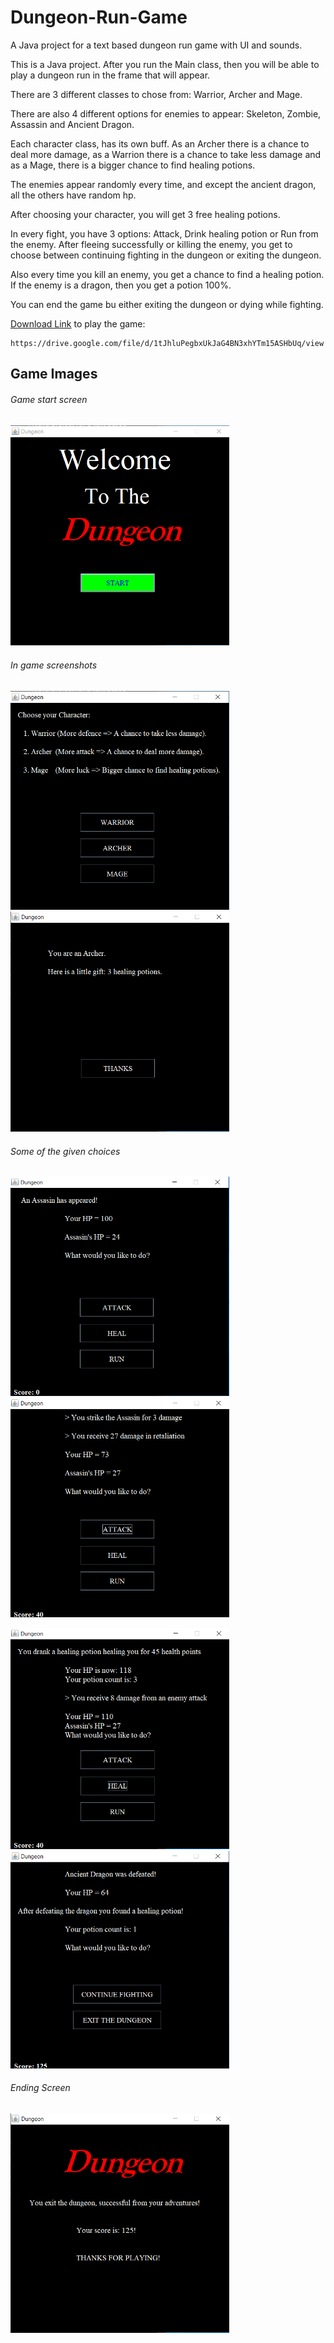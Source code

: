 # Dungeon-Run-Game
A Java project for a text based dungeon run game with UI and sounds.

This is a Java project. After you run the Main class, then you will be able to play a dungeon run in the frame that will appear. 

There are 3 different classes to chose from: Warrior, Archer and Mage.

There are also 4 different options for enemies to appear: Skeleton, Zombie, Assassin and Ancient Dragon. 

Each character class, has its own buff. As an Archer there is a chance to deal more damage, as a Warrion there is a chance to take less damage and as a Mage, there is a bigger chance to find healing potions.

The enemies appear randomly every time, and except the ancient dragon, all the others have random hp. 

After choosing your character, you will get 3 free healing potions. 

In every fight, you have 3 options: Attack, Drink healing potion or Run from the enemy. After fleeing successfully or killing the enemy, you get to choose between continuing fighting in the dungeon or exiting the dungeon. 

Also every time you kill an enemy, you get a chance to find a healing potion. If the enemy is a dragon, then you get a potion 100%.

You can end the game bu either exiting the dungeon or dying while fighting.

<a href="https://drive.google.com/file/d/1tJhluPegbxUkJaG4BN3xhYTm15ASHbUq/view">Download Link</a> to play the game:
```
https://drive.google.com/file/d/1tJhluPegbxUkJaG4BN3xhYTm15ASHbUq/view 
```

## Game Images
###### Game start screen
<img src = "Images/Game.png" width = 350px>

###### In game screenshots
<img src = "Images/Game1.png" width = 350px><img src = "Images/Game2.png" width = 350px>

###### Some of the given choices
<img src = "Images/Game3.png" width = 350px><img src = "Images/Game4.png" width = 350px>

<img src = "Images/Game5.png" width = 350px><img src = "Images/Game6.png" width = 350px>

###### Ending Screen
<img src = "Images/Game7.png" width = 350px>
